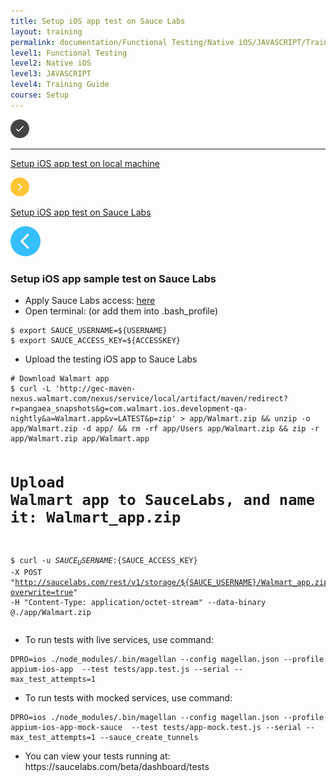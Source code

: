 ```yaml
---
title: Setup iOS app test on Sauce Labs
layout: training
permalink: documentation/Functional Testing/Native iOS/JAVASCRIPT/Training Guide/Setup/Setup iOS app test on Sauce Labs
level1: Functional Testing
level2: Native iOS
level3: JAVASCRIPT
level4: Training Guide
course: Setup
---
```

<div class="sidebar">
<div class="training-doc-link">
<div class ="training-doc-link-left">
<img class="training-doc-link-left__img" src="/images/training/checked.png" srcset="/images/training/checked@2x.png 2x, /images/training/checked@3x.png 3x" /><hr class="training-doc-link-left__hr training-doc-link-left__hr-completed" /></div>
<p class="training-doc-link__text">
<a class="training-doc-link__text-completed" href="./Setup iOS app test on local machine">Setup iOS app test on local machine</a></p>
</div>
<div class="training-doc-link">
<div class ="training-doc-link-left">
<img class="training-doc-link-left__img" src="/images/training/actived.png" srcset="/images/training/actived@2x.png 2x, /images/training/actived@3x.png 3x" /></div>
<p class="training-doc-link__text">
<a class="training-doc-link__text-current" href="./Setup iOS app test on Sauce Labs">Setup iOS app test on Sauce Labs</a></p>
</div>
</div>
<div class="training-doc-nav-btn">
<a href="./Setup iOS app test on local machine"><img src="/images/training/btn-left.png" srcset="/images/training/btn-left@2x.png 2x, /images/training/btn-left@3x.png 3x" /></a>
</div>
<div class="training-content markdown">
<h3>Setup iOS app sample test on Sauce Labs</h3>
<ul>
<li>Apply Sauce Labs access: <a href="http://qm.otto.walmartlabs.com:8080">here</a></li>
<li>Open terminal: (or add them into .bash_profile)</li>
</ul>
<pre><code class="language-bash">$ export SAUCE_USERNAME=${USERNAME}
$ export SAUCE_ACCESS_KEY=${ACCESSKEY}
</code></pre>
<ul>
<li>Upload the testing iOS app to Sauce Labs</li>
</ul>
<pre><code class="language-bash"># Download Walmart app
$ curl -L 'http://gec-maven-nexus.walmart.com/nexus/service/local/artifact/maven/redirect?r=pangaea_snapshots&amp;g=com.walmart.ios.development-qa-nightly&amp;a=Walmart.app&amp;v=LATEST&amp;p=zip' &gt; app/Walmart.zip &amp;&amp; unzip -o app/Walmart.zip -d app/ &amp;&amp; rm -rf app/Users app/Walmart.zip &amp;&amp; zip -r app/Walmart.zip app/Walmart.app

# Upload Walmart app to SauceLabs, and name it: Walmart_app.zip
$ curl -u ${SAUCE_USERNAME}:${SAUCE_ACCESS_KEY} -X POST &quot;http://saucelabs.com/rest/v1/storage/${SAUCE_USERNAME}/Walmart_app.zip?overwrite=true&quot; -H &quot;Content-Type: application/octet-stream&quot; --data-binary @./app/Walmart.zip
</code></pre>
<ul>
<li>To run tests with live services, use command:</li>
</ul>
<pre><code class="language-bash">DPRO=ios ./node_modules/.bin/magellan --config magellan.json --profile appium-ios-app  --test tests/app.test.js --serial -- max_test_attempts=1
</code></pre>
<ul>
<li>To run tests with mocked services, use command:</li>
</ul>
<pre><code class="language-bash">DPRO=ios ./node_modules/.bin/magellan --config magellan.json --profile appium-ios-app-mock-sauce  --test tests/app-mock.test.js --serial --max_test_attempts=1 --sauce_create_tunnels
</code></pre>
<ul>
<li>You can view your tests running at: https://saucelabs.com/beta/dashboard/tests</li>
</ul>
</div>
<div class="training-doc-nav-btn">
</div>
